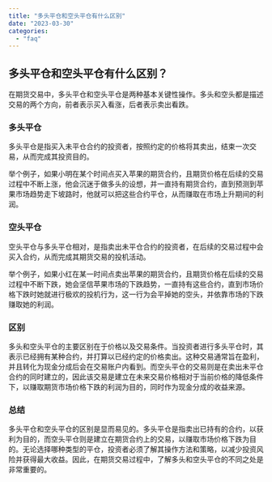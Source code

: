 ```yaml
---
title: "多头平仓和空头平仓有什么区别"
date: "2023-03-30"
categories: 
  - "faq"
---
```


## 多头平仓和空头平仓有什么区别？

在期货交易中，多头平仓和空头平仓是两种基本关键性操作。多头和空头都是描述交易的两个方向，前者表示买入看涨，后者表示卖出看跌。

### 多头平仓

多头平仓是指买入未平仓合约的投资者，按照约定的价格将其卖出，结束一次交易，从而完成其投资目的。

举个例子，如果小明在某个时间点买入苹果的期货合约，且期货价格在后续的交易过程中不断上涨，他会沉迷于做多头的设想，并一直持有期货合约，直到预测到苹果市场趋势走下坡路时，他就可以把这些合约平仓，从而赚取在市场上升期间的利润。

### 空头平仓

空头平仓与多头平仓相对，是指卖出未平仓合约的投资者，在后续的交易过程中会买入合约，从而完成其期货交易的投机活动。

举个例子，如果小红在某一时间点卖出苹果的期货合约，且期货价格在后续的交易过程中不断下跌，她会坚信苹果市场的下跌趋势，一直持有这些合约，直到市场价格下跌时她就进行极欢的投机行为，这一行为会平掉她的空头，并依靠市场的下跌赚取她的利润。

### 区别

多头和空头平仓的主要区别在于价格以及交易条件。当投资者进行多头平仓时，其表示已经拥有某种合约，并打算以已经约定的价格卖出。这种交易通常旨在盈利，并且转化为现金分成后会在交易账户内看到。而空头平仓的交易则是在卖出未平仓合约的同时建立的，因此该交易是建立在未来交易价格相对于当前价格的降低条件下，以赚取期货市场价格下跌的利润为目的，同时作为现金分成的收益来源。

### 总结

多头平仓和空头平仓的区别是显而易见的。多头平仓是指卖出已持有的合约，以获利为目的，而空头平仓则是建立在期货合约上的交易，以赚取市场价格下跌为目的。无论选择哪种类型的平仓，投资者必须了解其操作方法和策略，以减少投资风险并获得最大收益。因此，在期货交易过程中，了解多头和空头平仓的不同之处是非常重要的。
